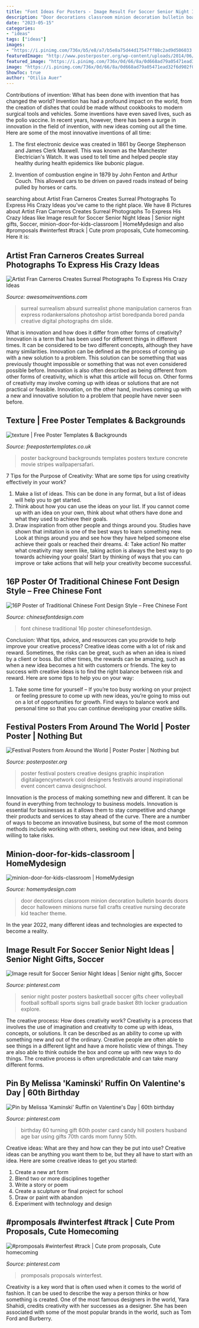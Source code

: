 ```yaml
---
title: "Font Ideas For Posters - Image Result For Soccer Senior Night Ideas"
description: "Door decorations classroom minion decoration bulletin boards doors decor halloween minions nurse fall crafts creative nursing decorate kid teacher theme"
date: "2023-05-15"
categories:
- "ideas"
tags: ["ideas"]
images:
- "https://i.pinimg.com/736x/b5/e8/a7/b5e8a75d44d17547ff08c2ad9d506033.jpg"
featuredImage: "http://www.posterposter.org/wp-content/uploads/2014/06/festival-poster-8.jpg"
featured_image: "https://i.pinimg.com/736x/0d/66/8a/0d668ad79a05471ead32f6d902f0cb33.jpg"
image: "https://i.pinimg.com/736x/0d/66/8a/0d668ad79a05471ead32f6d902f0cb33.jpg"
ShowToc: true
author: "Otilia Auer"
---
```



Contributions of invention: What has been done with invention that has changed the world?
Invention has had a profound impact on the world, from the creation of dishes that could be made without cookbooks to modern surgical tools and vehicles. Some inventions have even saved lives, such as the polio vaccine. In recent years, however, there has been a surge in innovation in the field of invention, with new ideas coming out all the time. Here are some of the most innovative inventions of all time:
1) The first electronic device was created in 1861 by George Stephenson and James Clerk Maxwell. This was known as the Manchester Electrician's Watch. It was used to tell time and helped people stay healthy during health epidemics like bubonic plague.

2) Invention of combustion engine in 1879 by John Fenton and Arthur Couch. This allowed cars to be driven on paved roads instead of being pulled by horses or carts.

	

		
searching about Artist Fran Carneros Creates Surreal Photographs To Express His Crazy Ideas you've came to the right place. We have 8 Pictures about Artist Fran Carneros Creates Surreal Photographs To Express His Crazy Ideas like Image result for Soccer Senior Night Ideas | Senior night gifts, Soccer, minion-door-for-kids-classroom | HomeMydesign and also #promposals #winterfest #track | Cute prom proposals, Cute homecoming. Here it is:
		
    
## Artist Fran Carneros Creates Surreal Photographs To Express His Crazy Ideas

<img loading=lazy src="http://www.awesomeinventions.com/wp-content/uploads/2015/04/surreal-phone.jpg" onerror="this.onerror=null;this.src='https://tse2.mm.bing.net/th?id=OIP.ptgekq-pWglQOPXkhZgpowDMEy&amp;pid=15.1';" alt="Artist Fran Carneros Creates Surreal Photographs To Express His Crazy Ideas">

_Source: awesomeinventions.com_

>surreal surrealism absurd surrealist phone manipulation carneros fran express rodankersalons photoshop artist boredpanda bored panda creative digital photographs dm slide. 

	

What is innovation and how does it differ from other forms of creativity?
Innovation is a term that has been used for different things in different times. It can be considered to be two different concepts, although they have many similarities. Innovation can be defined as the process of coming up with a new solution to a problem. This solution can be something that was previously thought impossible or something that was not even considered possible before. Innovation is also often described as being different from other forms of creativity, which is what this article will focus on. Other forms of creativity may involve coming up with ideas or solutions that are not practical or feasible. Innovation, on the other hand, involves coming up with a new and innovative solution to a problem that people have never seen before.

    
## Texture | Free Poster Templates &amp; Backgrounds

<img loading=lazy src="http://www.freepostertemplates.co.uk/wp-content/previews/poster-background-conrete.jpg" onerror="this.onerror=null;this.src='https://tse1.mm.bing.net/th?id=OIP.0eTZrsgy0w4Jc1IiFcP6ygHaKa&amp;pid=15.1';" alt="texture | Free Poster Templates &amp; Backgrounds">

_Source: freepostertemplates.co.uk_

>poster background backgrounds templates posters texture concrete movie stripes wallpapersafari. 

	

7 Tips for the Purpose of Creativity: What are some tips for using creativity effectively in your work?
1. Make a list of ideas. This can be done in any format, but a list of ideas will help you to get started.
2. Think about how you can use the ideas on your list. If you cannot come up with an idea on your own, think about what others have done and what they used to achieve their goals.
3. Draw inspiration from other people and things around you. Studies have shown that imitation is one of the best ways to learn something new. Look at things around you and see how they have helped someone else achieve their goals or reached their dreams.
4: Take action! No matter what creativity may seem like, taking action is always the best way to go towards achieving your goals! Start by thinking of ways that you can improve or take actions that will help your creativity become successful.

    
## 16P Poster Of Traditional Chinese Font Design Style – Free Chinese Font

<img loading=lazy src="https://pic.chinesefontdesign.com/uploads/2020/07/chinesefontdesign.com-2020-07-02-13-57-27-66.jpg" onerror="this.onerror=null;this.src='https://tse4.mm.bing.net/th?id=OIP.-OXig4s0IuWLxyJcFpXAtQHaJ4&amp;pid=15.1';" alt="16P Poster of Traditional Chinese Font Design Style – Free Chinese Font">

_Source: chinesefontdesign.com_

>font chinese traditional 16p poster chinesefontdesign. 

	

Conclusion: What tips, advice, and resources can you provide to help improve your creative process?
Creative ideas come with a lot of risk and reward. Sometimes, the risks can be great, such as when an idea is nixed by a client or boss. But other times, the rewards can be amazing, such as when a new idea becomes a hit with customers or friends. The key to success with creative ideas is to find the right balance between risk and reward. Here are some tips to help you on your way: 
1. Take some time for yourself – If you’re too busy working on your project or feeling pressure to come up with new ideas, you’re going to miss out on a lot of opportunities for growth. Find ways to balance work and personal time so that you can continue developing your creative skills. 


    
## Festival Posters From Around The World | Poster Poster | Nothing But

<img loading=lazy src="http://www.posterposter.org/wp-content/uploads/2014/06/festival-poster-8.jpg" onerror="this.onerror=null;this.src='https://tse2.mm.bing.net/th?id=OIP.PnFYckfTZL8ecaIB5ggfDQHaMf&amp;pid=15.1';" alt="Festival Posters from Around the World | Poster Poster | Nothing but">

_Source: posterposter.org_

>poster festival posters creative designs graphic inspiration digitalagencynetwork cool designers festivals around inspirational event concert canva designschool. 

	

Innovation is the process of making something new and different. It can be found in everything from technology to business models. Innovation is essential for businesses as it allows them to stay competitive and change their products and services to stay ahead of the curve. There are a number of ways to become an innovative business, but some of the most common methods include working with others, seeking out new ideas, and being willing to take risks.

    
## Minion-door-for-kids-classroom | HomeMydesign

<img loading=lazy src="https://homemydesign.com/wp-content/uploads/2015/08/minion-door-for-kids-classroom.jpg" onerror="this.onerror=null;this.src='https://tse2.mm.bing.net/th?id=OIP.aHCddUBqtt42CdfJ5_ud9AHaJ4&amp;pid=15.1';" alt="minion-door-for-kids-classroom | HomeMydesign">

_Source: homemydesign.com_

>door decorations classroom minion decoration bulletin boards doors decor halloween minions nurse fall crafts creative nursing decorate kid teacher theme. 

	

In the year 2022, many different ideas and technologies are expected to become a reality.

    
## Image Result For Soccer Senior Night Ideas | Senior Night Gifts, Soccer

<img loading=lazy src="https://i.pinimg.com/736x/b5/e8/a7/b5e8a75d44d17547ff08c2ad9d506033.jpg" onerror="this.onerror=null;this.src='https://tse2.mm.bing.net/th?id=OIP.V7W5SrX_JsxGVc5AYldNBgAAAA&amp;pid=15.1';" alt="Image result for Soccer Senior Night Ideas | Senior night gifts, Soccer">

_Source: pinterest.com_

>senior night poster posters basketball soccer gifts cheer volleyball football softball sports signs ball grade basket 8th locker graduation explore. 

	

The creative process: How does creativity work?
Creativity is a process that involves the use of imagination and creativity to come up with ideas, concepts, or solutions. It can be described as an ability to come up with something new and out of the ordinary. Creative people are often able to see things in a different light and have a more holistic view of things. They are also able to think outside the box and come up with new ways to do things. The creative process is often unpredictable and can take many different forms.

    
## Pin By Melissa &#039;Kaminski&#039; Ruffin On Valentine&#039;s Day | 60th Birthday

<img loading=lazy src="https://i.pinimg.com/736x/0d/66/8a/0d668ad79a05471ead32f6d902f0cb33.jpg" onerror="this.onerror=null;this.src='https://tse2.mm.bing.net/th?id=OIP.9xvgZOitSv9JEo4G_fzQmAHaJ4&amp;pid=15.1';" alt="Pin by Melissa &#039;Kaminski&#039; Ruffin on Valentine&#039;s Day | 60th birthday">

_Source: pinterest.com_

>birthday 60 turning gift 60th poster card candy hill posters husband age bar using gifts 70th cards mom funny 50th. 

	

Creative ideas: What are they and how can they be put into use?
Creative ideas can be anything you want them to be, but they all have to start with an idea. Here are some creative ideas to get you started: 
1. Create a new art form 
2. Blend two or more disciplines together 
3. Write a story or poem 
4. Create a sculpture or final project for school 
5. Draw or paint with abandon 
6. Experiment with technology and design 

    
## #promposals #winterfest #track | Cute Prom Proposals, Cute Homecoming

<img loading=lazy src="https://i.pinimg.com/736x/16/7f/59/167f591517537a6828f4d6ddb07867d6--dance-proposal-proposal-ideas.jpg" onerror="this.onerror=null;this.src='https://tse3.mm.bing.net/th?id=OIP.3Fn1IiFbKGk1WGX5qJb32gHaJ3&amp;pid=15.1';" alt="#promposals #winterfest #track | Cute prom proposals, Cute homecoming">

_Source: pinterest.com_

>promposals proposals winterfest. 

	

Creativity is a key word that is often used when it comes to the world of fashion. It can be used to describe the way a person thinks or how something is created. One of the most famous designers in the world, Yara Shahidi, credits creativity with her successes as a designer. She has been associated with some of the most popular brands in the world, such as Tom Ford and Burberry.

